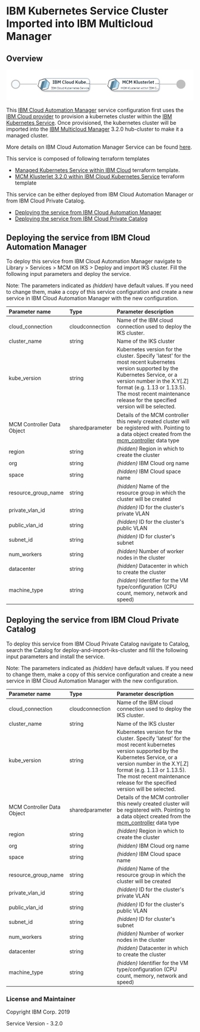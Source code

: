 # IBM Kubernetes Service Cluster Imported into IBM Multicloud Manager

## Overview
![alt text](./MCMonIKS.jpg)

This [IBM Cloud Automation Manager](https://www.ibm.com/support/knowledgecenter/en/SS2L37/product_welcome_cloud_automation_manager.html) service configuration first uses the [IBM Cloud provider](https://ibm-cloud.github.io/tf-ibm-docs/v0.17.2/) to provision a kubernetes cluster within the [IBM Kubernetes Service](https://www.ibm.com/cloud/container-service).  Once provisioned, the kubernetes cluster will be imported into the [IBM Multicloud Manager](https://www.ibm.com/support/knowledgecenter/en/SSBS6K_3.2.0/mcm/getting_started/introduction.html) 3.2.0 hub-cluster to make it a managed cluster.

More details on IBM Cloud Automation Manager Service can be found [here](https://www.ibm.com/support/knowledgecenter/en/SS2L37_3.2.1.0/cam_managing_services.html).

This service is composed of following terraform templates

- [Managed Kubernetes Service within IBM Cloud](https://github.com/IBM-CAMHub-Open/template_kubernetes_iks/tree/1.11) terraform template.
- [MCM Klusterlet 3.2.0 within IBM Cloud Kubernetes Service](https://github.com/IBM-CAMHub-Open/template_mcm_install/tree/3.2.0/IKS/mcm-klusterlet) terraform template 


This service can be either deployed from IBM Cloud Automation Manager or from IBM Cloud Private Catalog.

* [Deploying the service from IBM Cloud Automation Manager](#deploying-the-service-from-ibm-cloud-automation-manager)
* [Deploying the service from IBM Cloud Private Catalog](#deploying-the-service-from-ibm-cloud-private-catalog)

## Deploying the service from IBM Cloud Automation Manager

To deploy this service from IBM Cloud Automation Manager navigate to Library > Services > MCM on IKS > Deploy and import IKS cluster. Fill the following input parameters and deploy the service.

Note: The parameters indicated as _(hidden)_ have default values.  If you need to change them, make a copy of this service configuration and create a new service in IBM Cloud Automation Manager with the new configuration. 

| Parameter name                  | Type            | Parameter description |
| :---                            | :---            | :---        |
| cloud_connection                | cloudconnection | Name of the IBM cloud connection used to deploy the IKS cluster. |
| cluster_name                    | string          | Name of the IKS cluster |
| kube_version                    | string          | Kubernetes version for the cluster. Specify 'latest' for the most recent kubernetes version supported by the Kubernetes Service, or a version number in the X.Y[.Z] format (e.g. 1.13 or 1.13.5).  The most recent maintenance release for the specified version will be selected. |
| MCM Controller Data Object      | sharedparameter |Details of the MCM controller this newly created cluster will be registered with. Pointing to a data object created from the [mcm_controller](https://github.com/IBM-CAMHub-Open/template_cam_common/blob/3.2.1/common/datatypes/mcm_controller.json) data type|
| region                          | string          | _(hidden)_ Region in which to create the cluster |
| org                             | string          | _(hidden)_ IBM Cloud org name |
| space                           | string          | _(hidden)_ IBM Cloud space name |
| resource\_group\_name           | string          | _(hidden)_ Name of the resource group in which the cluster will be created |
| private\_vlan\_id               | string          | _(hidden)_ ID for the cluster's private VLAN |
| public\_vlan\_id                | string          | _(hidden)_ ID for the cluster's public VLAN |
| subnet_id                       | string          | _(hidden)_ ID for cluster's subnet |
| num_workers                     | string          | _(hidden)_ Number of worker nodes in the cluster |
| datacenter                      | string          | _(hidden)_ Datacenter in which to create the cluster |
| machine_type                    | string          | _(hidden)_ Identifier for the VM type/configuration (CPU count, memory, network and speed) |


## Deploying the service from IBM Cloud Private Catalog

To deploy this service from IBM Cloud Private Catalog navigate to Catalog, search the Catalog for deploy-and-import-iks-cluster and fill the following input parameters and install the service.

Note: The parameters indicated as _(hidden)_ have default values.  If you need to change them, make a copy of this service configuration and create a new service in IBM Cloud Automation Manager with the new configuration. 

| Parameter name                  | Type            | Parameter description |
| :---                            | :---            | :---        |
| cloud_connection                | cloudconnection | Name of the IBM cloud connection used to deploy the IKS cluster. |
| cluster_name                    | string          | Name of the IKS cluster |
| kube_version                    | string          | Kubernetes version for the cluster. Specify 'latest' for the most recent kubernetes version supported by the Kubernetes Service, or a version number in the X.Y[.Z] format (e.g. 1.13 or 1.13.5).  The most recent maintenance release for the specified version will be selected. |
| MCM Controller Data Object      | sharedparameter |Details of the MCM controller this newly created cluster will be registered with. Pointing to a data object created from the [mcm_controller](https://github.com/IBM-CAMHub-Open/template_cam_common/blob/3.2.1/common/datatypes/mcm_controller.json) data type|
| region                          | string          | _(hidden)_ Region in which to create the cluster |
| org                             | string          | _(hidden)_ IBM Cloud org name |
| space                           | string          | _(hidden)_ IBM Cloud space name |
| resource\_group\_name           | string          | _(hidden)_ Name of the resource group in which the cluster will be created |
| private\_vlan\_id               | string          | _(hidden)_ ID for the cluster's private VLAN |
| public\_vlan\_id                | string          | _(hidden)_ ID for the cluster's public VLAN |
| subnet_id                       | string          | _(hidden)_ ID for cluster's subnet |
| num_workers                     | string          | _(hidden)_ Number of worker nodes in the cluster |
| datacenter                      | string          | _(hidden)_ Datacenter in which to create the cluster |
| machine_type                    | string          | _(hidden)_ Identifier for the VM type/configuration (CPU count, memory, network and speed) |


### License and Maintainer

Copyright IBM Corp. 2019

Service Version - 3.2.0  
 